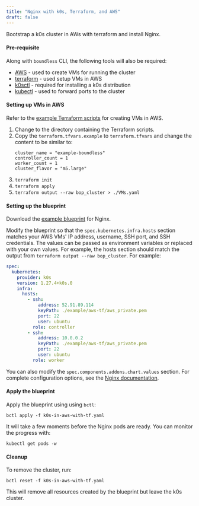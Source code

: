 ```yaml
---
title: "Nginx with k0s, Terraform, and AWS"
draft: false
---
```


Bootstrap a k0s cluster in AWs with terraform and install Nginx.

#### Pre-requisite

Along with `boundless` CLI, the following tools will also be required:

- [AWS](https://aws.amazon.com/cli/) - used to create VMs for running the cluster
- [terraform](https://www.terraform.io/) - used setup VMs in AWS
- [k0sctl](https://github.com/k0sproject/k0sctl#installation) - required for installing a k0s distribution
- [kubectl](https://kubernetes.io/docs/tasks/tools/install-kubectl/) - used to forward ports to the cluster

#### Setting up VMs in AWS

Refer to the [example Terraform scripts](https://github.com/mirantiscontainers/boundless/tree/main/terraform/k0s-in-aws) for creating VMs in AWS.

1. Change to the directory containing the Terraform scripts.
2. Copy the `terraform.tfvars.example` to `terraform.tfvars` and change the content to be similar to:
   ```
   cluster_name = "example-boundless"
   controller_count = 1
   worker_count = 1
   cluster_flavor = "m5.large"
   ```
3. `terraform init`
4. `terraform apply`
5. `terraform output --raw bop_cluster > ./VMs.yaml`

#### Setting up the blueprint

Download the [example blueprint](https://raw.githubusercontent.com/mirantiscontainers/boundless/main/blueprints/k0s-in-aws-with-tf/k0s-in-aws-with-tf.yaml) for Nginx.

Modify the blueprint so that the `spec.kubernetes.infra.hosts` section matches your AWS VMs' IP address, username, SSH port, and SSH credentials. The values can be passed as environment variables or replaced with your own values. For example, the hosts section should match the output from `terraform output --raw bop_cluster`. For example:

```yaml
spec:
  kubernetes:
    provider: k0s
    version: 1.27.4+k0s.0
    infra:
      hosts:
        - ssh:
            address: 52.91.89.114
            keyPath: ./example/aws-tf/aws_private.pem
            port: 22
            user: ubuntu
          role: controller
        - ssh:
            address: 10.0.0.2
            keyPath: ./example/aws-tf/aws_private.pem
            port: 22
            user: ubuntu
          role: worker
```

You can also modify the `spec.components.addons.chart.values` section. For complete configuration options, see the [Nginx documentation](https://artifacthub.io/packages/helm/bitnami/nginx).

#### Apply the blueprint

Apply the blueprint using using `bctl`:

```shell
bctl apply -f k0s-in-aws-with-tf.yaml
```

It will take a few moments before the Nginx pods are ready. You can monitor the progress with:

```shell
kubectl get pods -w
```

#### Cleanup

To remove the cluster, run:

```shell
bctl reset -f k0s-in-aws-with-tf.yaml
```

This will remove all resources created by the blueprint but leave the k0s cluster.
